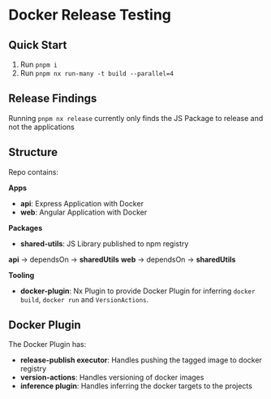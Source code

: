 # Docker Release Testing

## Quick Start
1. Run `pnpm i`
2. Run `pnpm nx run-many -t build --parallel=4`

## Release Findings
Running `pnpm nx release` currently only finds the JS Package to release and not the applications


## Structure
Repo contains:

**Apps**  
- **api**: Express Application with Docker
- **web**: Angular Application with Docker

**Packages**  
- **shared-utils**: JS Library published to npm registry

**api** -> dependsOn -> **sharedUtils**
**web** -> dependsOn -> **sharedUtils**

**Tooling**  
- **docker-plugin**: Nx Plugin to provide Docker Plugin for inferring `docker build`, `docker run` and `VersionActions`.

## Docker Plugin

The Docker Plugin has:  
- **release-publish executor**: Handles pushing the tagged image to docker registry
- **version-actions**: Handles versioning of docker images
- **inference plugin**: Handles inferring the docker targets to the projects



